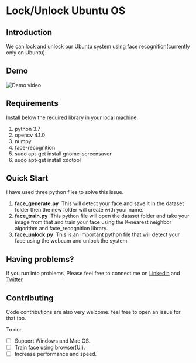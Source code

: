 # Lock/Unlock Ubuntu OS 

## Introduction
We can lock and unlock our Ubuntu system using face recognition(currently only on Ubuntu). 

## Demo
![Demo video](demo.gif)

## Requirements

Install below the required library in your local machine.

1) python 3.7
2) opencv 4.1.0
3) numpy 
4) face-recognition
5) sudo apt-get install gnome-screensaver
6) sudo apt-get install xdotool

## Quick Start
I have used three python files to solve this issue.

1) **face_generate.py**
 This will detect your face and save it in the dataset folder then the new folder will create with your name.
 
2) **face_train.py**
 This python file will open the dataset folder and take your image from that and train your face using the K-nearest neighbor algorithm and face_recognition library.
 
3) **face_unlock.py**
 This is an important python file that will detect your face using the webcam and unlock the system.

## Having problems?

If you run into problems, Please feel free to connect me on [Linkedin](https://www.linkedin.com/in/bala-venkatesh-67964247/) and [Twitter](https://twitter.com/balavenkatesh22)


## Contributing

Code contributions are also very welcome. feel free to open an issue for that too.


To do:
- [ ] Support Windows and Mac OS.
- [ ] Train face using browser(UI).
- [ ] Increase performance and speed.